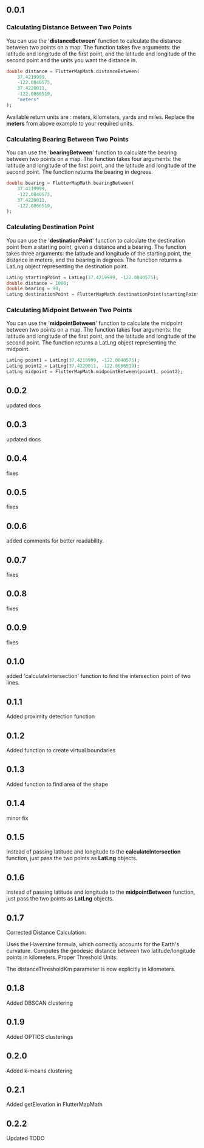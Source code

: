 ## 0.0.1

### Calculating Distance Between Two Points

You can use the '**distanceBetween**' function to calculate the distance between two points on a map. The function takes five arguments: the latitude and longitude of the first point, and the latitude and longitude of the second point and the units you want the distance in.

```dart
double distance = FlutterMapMath.distanceBetween(
    37.4219999,
    -122.0840575,
    37.4220011,
    -122.0866519,
    "meters"
);
```

Available return units are : meters, kilometers, yards and miles. Replace the **meters** from above example to your required units.

### Calculating Bearing Between Two Points

You can use the '**bearingBetween**' function to calculate the bearing between two points on a map. The function takes four arguments: the latitude and longitude of the first point, and the latitude and longitude of the second point. The function returns the bearing in degrees.

```dart
double bearing = FlutterMapMath.bearingBetween(
    37.4219999,
    -122.0840575,
    37.4220011,
    -122.0866519,
);
```

### Calculating Destination Point

You can use the '**destinationPoint**' function to calculate the destination point from a starting point, given a distance and a bearing. The function takes three arguments: the latitude and longitude of the starting point, the distance in meters, and the bearing in degrees. The function returns a LatLng object representing the destination point.

```dart
LatLng startingPoint = LatLng(37.4219999, -122.0840575);
double distance = 1000;
double bearing = 90;
LatLng destinationPoint = FlutterMapMath.destinationPoint(startingPoint, distance, bearing);
```

### Calculating Midpoint Between Two Points

You can use the '**midpointBetween**' function to calculate the midpoint between two points on a map. The function takes four arguments: the latitude and longitude of the first point, and the latitude and longitude of the second point. The function returns a LatLng object representing the midpoint.

```dart
LatLng point1 = LatLng(37.4219999, -122.0840575);
LatLng point2 = LatLng(37.4220011, -122.0866519);
LatLng midpoint = FlutterMapMath.midpointBetween(point1, point2);
```

## 0.0.2

updated docs

## 0.0.3

updated docs

## 0.0.4

fixes

## 0.0.5

fixes

## 0.0.6

added comments for better readability.

## 0.0.7

fixes

## 0.0.8

fixes

## 0.0.9

fixes

## 0.1.0

added 'calculateIntersection' function to find the intersection point of two lines.

## 0.1.1

Added proximity detection function

## 0.1.2

Added function to create virtual boundaries

## 0.1.3

Added function to find area of the shape

## 0.1.4

minor fix

## 0.1.5

Instead of passing latitude and longitude to the **calculateIntersection** function, just pass the two points as **LatLng** objects.

## 0.1.6

Instead of passing latitude and longitude to the **midpointBetween** function, just pass the two points as **LatLng** objects.


## 0.1.7
Corrected Distance Calculation:

Uses the Haversine formula, which correctly accounts for the Earth's curvature.
Computes the geodesic distance between two latitude/longitude points in kilometers.
Proper Threshold Units:

The distanceThresholdKm parameter is now explicitly in kilometers.


## 0.1.8
Added DBSCAN clustering


## 0.1.9
Added OPTICS clusterings

## 0.2.0
Added k-means clustering

## 0.2.1
Added getElevation in FlutterMapMath

## 0.2.2
Updated TODO